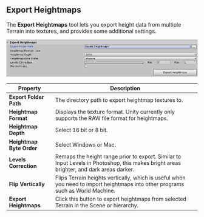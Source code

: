 ## Export Heightmaps

The **Export Heightmaps** tool lets you export height data from multiple Terrain into textures, and provides some additional settings. 

![](images/Toolbox_ExportHeightmaps.png)

| **Property**             | **Description**                                              |
| ------------------------ | ------------------------------------------------------------ |
| **Export Folder Path**   | The directory path to export heightmap textures to.          |
| **Heightmap Format**     | Displays the texture format. Unity currently only supports the RAW file format for heightmaps. |
| **Heightmap Depth**      | Select 16 bit or 8 bit.                                      |
| **Heightmap Byte Order** | Select Windows or Mac.                                       |
| **Levels Correction**    | Remaps the height range prior to export. Similar to Input Levels in Photoshop, this makes bright areas brighter, and dark areas darker. |
| **Flip Vertically**      | Flips Terrain heights vertically, which is useful when you need to import heightmaps into other programs such as World Machine. |
| **Export Heightmaps**    | Click this button to export heightmaps from selected Terrain in the Scene or hierarchy. |